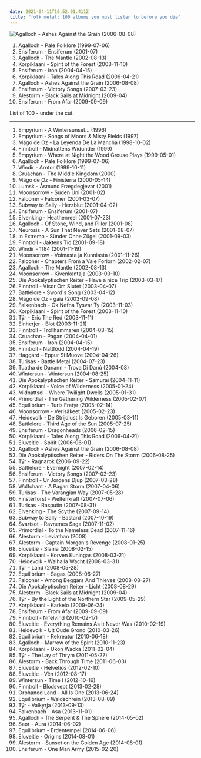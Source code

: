 ```yaml
---
date: 2021-04-11T10:52:01.411Z
title: "folk metal: 100 albums you must listen to before you die"
---
```

![Agalloch - Ashes Against the Grain (2006-08-08)](http://coverartarchive.org/release/b943e89a-2ae7-4cce-940a-c434c4f068cf/19071273840-500.jpg "Agalloch - Ashes Against the Grain (2006-08-08)")
<ol class="albums">
<li data-cover="http://coverartarchive.org/release/cc5ec0dd-6892-4e1a-a4e5-ef035b21aa38/18270738627-500.jpg" data-tags="folk metal, doom metal" role="button">Agalloch - Pale Folklore (1999-07-06)</li>
<li data-cover="http://coverartarchive.org/release/6a09c076-9970-45f9-9410-d8b0d484d4e7/2996949000-500.jpg" data-tags="folk metal, viking metal" role="button">Ensiferum - Ensiferum (2001-07)</li>
<li data-cover="http://coverartarchive.org/release/7ac99528-77a9-3624-84b7-3400f6f56e47/22056699402-500.jpg" data-tags="folk metal, doom metal" role="button">Agalloch - The Mantle (2002-08-13)</li>
<li data-cover="http://coverartarchive.org/release/ab6cf38c-90a4-4828-990c-21d4560a7057/6505885788-500.jpg" data-tags="folk metal" role="button">Korpiklaani - Spirit of the Forest (2003-11-10)</li>
<li data-cover="http://coverartarchive.org/release/7c0561d3-5460-4b8d-8ff2-3076172c5d49/6506123080-500.jpg" data-tags="folk metal, viking metal" role="button">Ensiferum - Iron (2004-04-15)</li>
<li data-cover="https://img.discogs.com/aE3345TwQXDkiZd3C3bdWSItwD8=/fit-in/500x499/filters:strip_icc():format(jpeg):mode_rgb():quality(90)/discogs-images/R-3308881-1325109190.jpeg.jpg" data-tags="folk metal" role="button">Korpiklaani - Tales Along This Road (2006-04-21)</li>
<li data-cover="http://coverartarchive.org/release/b943e89a-2ae7-4cce-940a-c434c4f068cf/19071273840-500.jpg" data-tags="doom metal, folk metal, progressive metal" role="button">Agalloch - Ashes Against the Grain (2006-08-08)</li>
<li data-cover="http://coverartarchive.org/release/6fe4d6ce-790c-3a29-a80c-b46823f722ff/4258363805-500.jpg" data-tags="folk metal, viking metal" role="button">Ensiferum - Victory Songs (2007-03-23)</li>
<li data-cover="http://coverartarchive.org/release/385ad8b3-cee4-36c6-869d-61ee12a65648/15392267057-500.jpg" data-tags="folk metal, power metal, pirate metal" role="button">Alestorm - Black Sails at Midnight (2009-04)</li>
<li data-cover="http://coverartarchive.org/release/bf657a0d-4c46-4db9-8477-b685924c3964/19987067815-500.jpg" data-tags="folk metal" role="button">Ensiferum - From Afar (2009-09-09)</li>
</ol>
List of 100 - under the cut.
<!-- more -->

_________________

<ol class="albums">
<li data-cover="http://coverartarchive.org/release/8af9aa9a-5b2d-4298-bd58-72133b32f889/1009579548-500.jpg" data-tags="folk metal, doom metal" role="button">
Empyrium - A Wintersunset... (1996)
</li>
<li data-cover="https://img.discogs.com/HyHWAsbY2weJaYO5y6k4d9Z70Ng=/fit-in/568x599/filters:strip_icc():format(jpeg):mode_rgb():quality(90)/discogs-images/R-566461-1178982579.jpeg.jpg" data-tags="folk metal" role="button">
Empyrium - Songs of Moors & Misty Fields (1997)
</li>
<li data-cover="http://coverartarchive.org/release/81a537ba-d262-46f2-a838-623d587fe616/6804977697-500.jpg" data-tags="folk metal" role="button">
Mägo de Oz - La Leyenda De La Mancha (1998-10-02)
</li>
<li data-cover="http://coverartarchive.org/release/f4ef0e9a-efd6-4f1c-a6cd-b88edc26cb32/11690344953-500.jpg" data-tags="folk metal" role="button">
Finntroll - Midnattens Widunder (1999)
</li>
<li data-cover="http://coverartarchive.org/release/c6918bbe-4343-4235-a8c5-ca6a79cf60ac/1009676795-500.jpg" data-tags="folk, acoustic, neofolk" role="button">
Empyrium - Where at Night the Wood Grouse Plays (1999-05-01)
</li>
<li data-cover="http://coverartarchive.org/release/cc5ec0dd-6892-4e1a-a4e5-ef035b21aa38/18270738627-500.jpg" data-tags="folk metal, doom metal" role="button">
Agalloch - Pale Folklore (1999-07-06)
</li>
<li data-cover="http://coverartarchive.org/release/43e33729-569e-3500-86bd-b2067f3d163a/21922535473-500.jpg" data-tags="black metal, viking metal" role="button">
Windir - Arntor (1999-10-11)
</li>
<li data-cover="http://coverartarchive.org/release/e98ec835-058d-46cf-9be1-a2002e123c7e/10117573249-500.jpg" data-tags="folk metal" role="button">
Cruachan - The Middle Kingdom (2000)
</li>
<li data-cover="http://coverartarchive.org/release/c47ef965-8222-4cd9-93c4-7aa1c48f5392/19510647317-500.jpg" data-tags="folk metal" role="button">
Mägo de Oz - Finisterra (2000-05-14)
</li>
<li data-cover="http://coverartarchive.org/release/a73fddf6-043e-401b-b6c2-fba20421a2d1/2221511485-500.jpg" data-tags="folk metal" role="button">
Lumsk - Åsmund Frægdegjevar (2001)
</li>
<li data-cover="http://coverartarchive.org/release/700bee8f-e5b5-3187-9bdf-b282bd78e52b/22271638571-500.jpg" data-tags="folk metal, viking metal" role="button">
Moonsorrow - Suden Uni (2001-02)
</li>
<li data-cover="http://coverartarchive.org/release/64134afb-c1de-45f2-939e-a55b08478b97/7843364132-500.jpg" data-tags="power metal" role="button">
Falconer - Falconer (2001-03-07)
</li>
<li data-cover="http://coverartarchive.org/release/f49949bc-5517-4115-832b-d6e2709d78a9/16532545406-500.jpg" data-tags="folk metal" role="button">
Subway to Sally - Herzblut (2001-04-02)
</li>
<li data-cover="http://coverartarchive.org/release/6a09c076-9970-45f9-9410-d8b0d484d4e7/2996949000-500.jpg" data-tags="folk metal, viking metal" role="button">
Ensiferum - Ensiferum (2001-07)
</li>
<li data-cover="http://coverartarchive.org/release/a432cfa1-5a5f-4b54-9fb8-09bf34559050/19930817036-500.jpg" data-tags="folk metal, power metal" role="button">
Elvenking - Heathenreel (2001-07-23)
</li>
<li data-cover="http://coverartarchive.org/release/7a94f7ba-bba7-417f-87ca-ac29e63d6aba/11562848487-500.jpg" data-tags="doom metal, black metal, folk metal" role="button">
Agalloch - Of Stone, Wind, and Pillor (2001-08)
</li>
<li data-cover="http://coverartarchive.org/release/ca11e9a4-cc91-46e4-99c1-68790f99edec/3104797376-500.jpg" data-tags="post-metal" role="button">
Neurosis - A Sun That Never Sets (2001-08-07)
</li>
<li data-cover="http://coverartarchive.org/release/825a4c22-40d4-45f5-9b23-5903f758b033/2115307744-500.jpg" data-tags="folk metal" role="button">
In Extremo - Sünder Ohne Zügel (2001-09-03)
</li>
<li data-cover="https://img.discogs.com/yz6tFQxYYxnoKZd-hn0-cdnIFMA=/fit-in/160x160/filters:strip_icc():format(jpeg):mode_rgb():quality(90)/discogs-images/R-1660215-1235164362.jpeg.jpg" data-tags="folk metal" role="button">
Finntroll - Jaktens Tid (2001-09-18)
</li>
<li data-cover="http://coverartarchive.org/release/eddc7436-b9bc-4cae-9b81-daebfab8b8a7/5429036495-500.jpg" data-tags="black metal, viking metal, folk metal, melodic black metal" role="button">
Windir - 1184 (2001-11-19)
</li>
<li data-cover="http://coverartarchive.org/release/cd653da3-a459-4859-bcbe-5d2f77890590/2630907884-500.jpg" data-tags="viking metal, folk metal, pagan metal" role="button">
Moonsorrow - Voimasta ja Kunniasta (2001-11-26)
</li>
<li data-cover="http://coverartarchive.org/release/cd9acad7-5f84-481e-9ffb-e6037d290855/7843646894-500.jpg" data-tags="power metal" role="button">
Falconer - Chapters From a Vale Forlorn (2002-02-07)
</li>
<li data-cover="http://coverartarchive.org/release/7ac99528-77a9-3624-84b7-3400f6f56e47/22056699402-500.jpg" data-tags="folk metal, doom metal" role="button">
Agalloch - The Mantle (2002-08-13)
</li>
<li data-cover="https://img.discogs.com/U5sm7YggCaPqpMS7NC1KfQ_siP8=/fit-in/600x600/filters:strip_icc():format(jpeg):mode_rgb():quality(90)/discogs-images/R-6178112-1445890756-2366.jpeg.jpg" data-tags="viking metal, folk metal" role="button">
Moonsorrow - Kivenkantaja (2003-03-10)
</li>
<li data-cover="http://coverartarchive.org/release/1fee0615-ecb9-4b78-918a-3f1097d9f918/13548283025-500.jpg" data-tags="melodic death metal, death metal, heavy metal, metal, folk metal, german" role="button">
Die Apokalyptischen Reiter - Have a nice Trip (2003-03-17)
</li>
<li data-cover="http://coverartarchive.org/release/97442f7c-42da-4093-83a1-77d114ee9a63/20094925020-500.jpg" data-tags="folk, folk metal" role="button">
Finntroll - Visor Om Slutet (2003-04-07)
</li>
<li data-cover="http://coverartarchive.org/release/d6db0684-ac57-4722-a814-8898ed0bff71/13670359400-500.jpg" data-tags="folk metal" role="button">
Battlelore - Sword's Song (2003-04-12)
</li>
<li data-cover="http://coverartarchive.org/release/07a7dcb9-402f-45b2-ac17-28321b407163/15594205278-500.jpg" data-tags="folk metal" role="button">
Mägo de Oz - gaia (2003-09-08)
</li>
<li data-cover="http://coverartarchive.org/release/5d451f48-c112-46b1-94ee-fe1aecf574ab/19427732978-500.jpg" data-tags="viking metal" role="button">
Falkenbach - Ok Nefna Tysvar Ty (2003-11-03)
</li>
<li data-cover="http://coverartarchive.org/release/ab6cf38c-90a4-4828-990c-21d4560a7057/6505885788-500.jpg" data-tags="folk metal" role="button">
Korpiklaani - Spirit of the Forest (2003-11-10)
</li>
<li data-cover="https://img.discogs.com/AFREEw3HyHigM-nz8541zARYdVQ=/fit-in/244x250/filters:strip_icc():format(jpeg):mode_rgb():quality(90)/discogs-images/R-6067035-1410200229-3358.jpeg.jpg" data-tags="folk metal, viking metal" role="button">
Týr - Eric The Red (2003-11-11)
</li>
<li data-cover="http://coverartarchive.org/release/19128e9e-53ac-46a0-8e7b-22b85ca0bb73/19427551152-500.jpg" data-tags="viking metal" role="button">
Einherjer - Blot (2003-11-21)
</li>
<li data-cover="http://coverartarchive.org/release/27d7c739-e28a-32b2-a558-4aeff4f396c5/15347726306-500.jpg" data-tags="folk metal" role="button">
Finntroll - Trollhammaren (2004-03-15)
</li>
<li data-cover="http://coverartarchive.org/release/46849225-c50d-4322-9168-47a805e1d229/13064682430-500.jpg" data-tags="folk metal" role="button">
Cruachan - Pagan (2004-04-01)
</li>
<li data-cover="http://coverartarchive.org/release/7c0561d3-5460-4b8d-8ff2-3076172c5d49/6506123080-500.jpg" data-tags="folk metal, viking metal" role="button">
Ensiferum - Iron (2004-04-15)
</li>
<li data-cover="http://coverartarchive.org/release/dce2a43e-d689-4d87-aab7-9c2c9e24ed50/4793834335-500.jpg" data-tags="folk metal" role="button">
Finntroll - Nattfödd (2004-04-19)
</li>
<li data-cover="http://coverartarchive.org/release/a814f976-5789-4d16-ba18-238b448fa3f4/20215906870-500.jpg" data-tags="symphonic metal" role="button">
Haggard - Eppur Si Muove (2004-04-26)
</li>
<li data-cover="http://coverartarchive.org/release/0c4f54f1-2816-48a2-8e19-90e05d337d97/4017787398-500.jpg" data-tags="folk metal, viking metal, battle metal" role="button">
Turisas - Battle Metal (2004-07-23)
</li>
<li data-cover="https://img.discogs.com/e-eG1it8BAAvbH_j8Yi4mJ-QmAA=/fit-in/600x600/filters:strip_icc():format(jpeg):mode_rgb():quality(90)/discogs-images/R-3989512-1351564956-3569.jpeg.jpg" data-tags="folk metal" role="button">
Tuatha de Danann - Trova Di Danú (2004-08)
</li>
<li data-cover="http://coverartarchive.org/release/b4f9f593-9df6-4b7c-90c9-94fac1e96ef5/24755686201-500.jpg" data-tags="melodic death metal" role="button">
Wintersun - Wintersun (2004-08-25)
</li>
<li data-cover="http://coverartarchive.org/release/147ff856-9dee-4097-a948-e7dcd2647a5e/13548305357-500.jpg" data-tags="heavy metal, folk metal" role="button">
Die Apokalyptischen Reiter - Samurai (2004-11-11)
</li>
<li data-cover="https://img.discogs.com/cGgA8-IpqmMormzSG6NF3rYc_VA=/fit-in/600x530/filters:strip_icc():format(jpeg):mode_rgb():quality(90)/discogs-images/R-12700342-1540306604-8362.jpeg.jpg" data-tags="folk metal" role="button">
Korpiklaani - Voice of Wilderness (2005-01-24)
</li>
<li data-cover="http://coverartarchive.org/release/3435325a-c915-4028-a09c-a23b2f8556f2/2124103880-500.jpg" data-tags="folk metal, gothic metal" role="button">
Midnattsol - Where Twilight Dwells (2005-01-31)
</li>
<li data-cover="http://coverartarchive.org/release/e19743f1-f396-3c85-a259-eefe34d93ab2/6582102959-500.jpg" data-tags="black metal" role="button">
Primordial - The Gathering Wilderness (2005-02-07)
</li>
<li data-cover="http://coverartarchive.org/release/be5e9173-7122-4acb-8195-c22a72f1a648/16023357644-500.jpg" data-tags="folk metal" role="button">
Equilibrium - Turis Fratyr (2005-02-14)
</li>
<li data-cover="https://img.discogs.com/6I28TAxCUoXkdWCSZFbVVuQE9_Q=/fit-in/600x600/filters:strip_icc():format(jpeg):mode_rgb():quality(90)/discogs-images/R-1338887-1210954766.jpeg.jpg" data-tags="folk metal, viking metal, black metal, pagan metal" role="button">
Moonsorrow - Verisäkeet (2005-02-23)
</li>
<li data-cover="http://coverartarchive.org/release/0286ca58-f2b8-46cd-882d-b8c50ce2f482/20276422127-500.jpg" data-tags="folk metal" role="button">
Heidevolk - De Strijdlust Is Geboren (2005-03-11)
</li>
<li data-cover="https://img.discogs.com/QaBRbR_jsUJYqkLUkrHJ52xQTH0=/fit-in/600x600/filters:strip_icc():format(jpeg):mode_rgb():quality(90)/discogs-images/R-775153-1157485060.jpeg.jpg" data-tags="folk metal" role="button">
Battlelore - Third Age of the Sun (2005-07-25)
</li>
<li data-cover="http://coverartarchive.org/release/d982adb1-e0c0-43a5-95c4-1d5200555842/2996998812-500.jpg" data-tags="viking metal, folk metal" role="button">
Ensiferum - Dragonheads (2006-02-15)
</li>
<li data-cover="https://img.discogs.com/aE3345TwQXDkiZd3C3bdWSItwD8=/fit-in/500x499/filters:strip_icc():format(jpeg):mode_rgb():quality(90)/discogs-images/R-3308881-1325109190.jpeg.jpg" data-tags="folk metal" role="button">
Korpiklaani - Tales Along This Road (2006-04-21)
</li>
<li data-cover="http://coverartarchive.org/release/3ad21303-6185-3378-bbd8-984d4f2047d7/8050005645-500.jpg" data-tags="folk metal" role="button">
Eluveitie - Spirit (2006-06-01)
</li>
<li data-cover="http://coverartarchive.org/release/b943e89a-2ae7-4cce-940a-c434c4f068cf/19071273840-500.jpg" data-tags="doom metal, folk metal, progressive metal" role="button">
Agalloch - Ashes Against the Grain (2006-08-08)
</li>
<li data-cover="http://coverartarchive.org/release/1bd5f3af-b978-4103-a7ac-7bd9b2886587/25813784747-500.jpg" data-tags="folk metal, melodic death metal" role="button">
Die Apokalyptischen Reiter - Riders On The Storm (2006-08-25)
</li>
<li data-cover="http://coverartarchive.org/release/9b455705-d7a7-4857-8de3-c03e8e6ee61d/6523032214-500.jpg" data-tags="folk metal, viking metal" role="button">
Týr - Ragnarok (2006-09-22)
</li>
<li data-cover="https://img.discogs.com/y7-txuGMmKU_rrCc8srybWylrxI=/fit-in/600x600/filters:strip_icc():format(jpeg):mode_rgb():quality(90)/discogs-images/R-6938050-1429953673-4838.jpeg.jpg" data-tags="folk metal" role="button">
Battlelore - Evernight (2007-02-14)
</li>
<li data-cover="http://coverartarchive.org/release/6fe4d6ce-790c-3a29-a80c-b46823f722ff/4258363805-500.jpg" data-tags="folk metal, viking metal" role="button">
Ensiferum - Victory Songs (2007-03-23)
</li>
<li data-cover="https://img.discogs.com/yz6tFQxYYxnoKZd-hn0-cdnIFMA=/fit-in/160x160/filters:strip_icc():format(jpeg):mode_rgb():quality(90)/discogs-images/R-1660215-1235164362.jpeg.jpg" data-tags="folk metal" role="button">
Finntroll - Ur Jordens Djup (2007-03-28)
</li>
<li data-cover="https://img.discogs.com/wsbGzSO_6BZPgSphLvL60XoGgCI=/fit-in/400x400/filters:strip_icc():format(jpeg):mode_rgb():quality(90)/discogs-images/R-2176684-1268143536.jpeg.jpg" data-tags="pagan metal, folk metal" role="button">
Wolfchant - A Pagan Storm (2007-04-06)
</li>
<li data-cover="http://coverartarchive.org/release/23001cba-283e-4506-9f38-6086ab75ab5c/21896347692-500.jpg" data-tags="folk metal, viking metal" role="button">
Turisas - The Varangian Way (2007-05-28)
</li>
<li data-cover="http://coverartarchive.org/release/a39235c3-f908-3bb5-8048-d5497ea5fa44/13452118930-500.jpg" data-tags="folk metal, viking metal" role="button">
Finsterforst - Weltenkraft (2007-07-06)
</li>
<li data-cover="https://img.discogs.com/oSN6CwWhlKODuhH0tY65HZ_AMhY=/fit-in/600x602/filters:strip_icc():format(jpeg):mode_rgb():quality(90)/discogs-images/R-14301732-1571832065-1801.jpeg.jpg" data-tags="folk metal" role="button">
Turisas - Rasputin (2007-08-31)
</li>
<li data-cover="http://coverartarchive.org/release/83570ffa-aed5-4bae-a7f6-24a82749bab7/19903474942-500.jpg" data-tags="folk metal" role="button">
Elvenking - The Scythe (2007-09-14)
</li>
<li data-cover="http://coverartarchive.org/release/2df16820-29b4-4d8b-a521-2db31210e1f5/16532594700-500.jpg" data-tags="folk metal" role="button">
Subway to Sally - Bastard (2007-10-19)
</li>
<li data-cover="https://img.discogs.com/CztqxA9cV-tUTtMVxyy-BMKfIN4=/fit-in/600x600/filters:strip_icc():format(jpeg):mode_rgb():quality(90)/discogs-images/R-6152522-1526144979-7776.jpeg.jpg" data-tags="folk metal" role="button">
Svartsot - Ravnenes Saga (2007-11-02)
</li>
<li data-cover="http://coverartarchive.org/release/82dc3ab4-361e-3b29-973d-f7f1abf1c436/13912011180-500.jpg" data-tags="black metal, pagan metal" role="button">
Primordial - To the Nameless Dead (2007-11-16)
</li>
<li data-cover="http://coverartarchive.org/release/4a398efb-ebd7-4f9e-8125-caebe36acdb9/14791631599-500.jpg" data-tags="folk metal, power metal" role="button">
Alestorm - Leviathan (2008)
</li>
<li data-cover="http://coverartarchive.org/release/61addf0d-1165-47e7-9665-a3eec9d0cf6f/2634516991-500.jpg" data-tags="folk metal, pirate metal" role="button">
Alestorm - Captain Morgan's Revenge (2008-01-25)
</li>
<li data-cover="http://coverartarchive.org/release/871b3eac-f75d-470d-b677-df4915e3a91f/11287605700-500.jpg" data-tags="folk metal" role="button">
Eluveitie - Slania (2008-02-15)
</li>
<li data-cover="http://coverartarchive.org/release/4ee35b07-b5ef-451d-b744-7ba4c65623ba/17175488757-500.jpg" data-tags="folk metal" role="button">
Korpiklaani - Korven Kuningas (2008-03-21)
</li>
<li data-cover="http://coverartarchive.org/release/154538b0-9a53-4cf3-85dd-f00e14bfa947/8166563393-500.jpg" data-tags="folk metal" role="button">
Heidevolk - Walhalla Wacht (2008-03-31)
</li>
<li data-cover="http://coverartarchive.org/release/c7a1494d-ff57-331a-be16-a9cab0f31975/26667284043-500.jpg" data-tags="viking metal, metal, folk metal" role="button">
Týr - Land (2008-05-28)
</li>
<li data-cover="http://coverartarchive.org/release/7b689aac-42f0-463c-9ea3-9262abb690ad/2140896034-500.jpg" data-tags="folk metal" role="button">
Equilibrium - Sagas (2008-06-27)
</li>
<li data-cover="https://img.discogs.com/mtMCK_QolQnVo8uEiN-9hvRIeUA=/fit-in/300x300/filters:strip_icc():format(jpeg):mode_rgb():quality(90)/discogs-images/R-5771166-1402210320-3912.jpeg.jpg" data-tags="folk metal, power metal" role="button">
Falconer - Among Beggars And Thieves (2008-08-27)
</li>
<li data-cover="http://coverartarchive.org/release/c9cd04f8-ae91-4511-b7a9-350505e7106f/13548385324-500.jpg" data-tags="melodic death metal, german, epic metal" role="button">
Die Apokalyptischen Reiter - Licht (2008-08-29)
</li>
<li data-cover="http://coverartarchive.org/release/385ad8b3-cee4-36c6-869d-61ee12a65648/15392267057-500.jpg" data-tags="folk metal, power metal, pirate metal" role="button">
Alestorm - Black Sails at Midnight (2009-04)
</li>
<li data-cover="http://coverartarchive.org/release/650638c5-374e-4eb2-9f4d-7ab72f1e7d6e/6523036853-500.jpg" data-tags="folk metal, viking metal" role="button">
Týr - By the Light of the Northern Star (2009-05-29)
</li>
<li data-cover="http://coverartarchive.org/release/2b9d4f34-c3bd-4726-aa7e-44af652bcf19/18281849532-500.jpg" data-tags="folk metal" role="button">
Korpiklaani - Karkelo (2009-06-24)
</li>
<li data-cover="http://coverartarchive.org/release/bf657a0d-4c46-4db9-8477-b685924c3964/19987067815-500.jpg" data-tags="folk metal" role="button">
Ensiferum - From Afar (2009-09-09)
</li>
<li data-cover="http://coverartarchive.org/release/900992d1-5c6d-46a1-93f4-c2609074ecfa/9348057670-500.jpg" data-tags="folk metal" role="button">
Finntroll - Nifelvind (2010-02-17)
</li>
<li data-cover="http://coverartarchive.org/release/7a0bb546-1ab4-4bfd-8167-39be5a93e45f/1554238144-500.jpg" data-tags="folk metal" role="button">
Eluveitie - Everything Remains As It Never Was (2010-02-19)
</li>
<li data-cover="https://img.discogs.com/enMgqM9UcnC5fFUfy4adz0g_W5E=/fit-in/600x600/filters:strip_icc():format(jpeg):mode_rgb():quality(90)/discogs-images/R-11439126-1516365596-1020.jpeg.jpg" data-tags="folk metal" role="button">
Heidevolk - Uit Oude Grond (2010-03-26)
</li>
<li data-cover="http://coverartarchive.org/release/2e9aefce-76d7-41b2-b25c-01b73ef092a6/14478984917-500.jpg" data-tags="folk metal" role="button">
Equilibrium - Rekreatur (2010-06-18)
</li>
<li data-cover="http://coverartarchive.org/release/4bf41913-8e1a-37ef-97df-b5ee6e959db1/19071349987-500.jpg" data-tags="black metal, atmospheric black metal, folk metal, homoerotic wet dream nostalgia metal, id rather shove a hot curling iron up my ass than listen to this shit, progressive buttsecks metal, very popular among the gay community, jesus i want to vomit" role="button">
Agalloch - Marrow of the Spirit (2010-11-23)
</li>
<li data-cover="http://coverartarchive.org/release/6078f9dd-6b11-3d75-9d15-525f67afc196/25773515686-500.jpg" data-tags="folk metal" role="button">
Korpiklaani - Ukon Wacka (2011-02-04)
</li>
<li data-cover="http://coverartarchive.org/release/c9de7172-8bee-4bd2-a978-1711770ea2cb/13630739784-500.jpg" data-tags="folk metal, progressive metal" role="button">
Týr - The Lay of Thrym (2011-05-27)
</li>
<li data-cover="http://coverartarchive.org/release/c60322e5-8598-41b4-b019-180a0080b335/27850943118-500.jpg" data-tags="folk metal" role="button">
Alestorm - Back Through Time (2011-06-03)
</li>
<li data-cover="http://coverartarchive.org/release/b94ce417-dff5-44df-a83b-8f996ee8ae97/1554212344-500.jpg" data-tags="folk metal, melodic death metal" role="button">
Eluveitie - Helvetios (2012-02-10)
</li>
<li data-cover="http://coverartarchive.org/release/be8ecd6e-6acc-47e1-8f6a-335aecc85bd8/6320445358-500.jpg" data-tags="folk metal" role="button">
Eluveitie - Vên (2012-08-17)
</li>
<li data-cover="http://coverartarchive.org/release/604eb43a-153c-4b63-92e6-ae59eca19505/2175641483-500.jpg" data-tags="melodic death metal, symphonic metal, progressive blackened homoerotic weeaboo metal, leather daddy rape soundtrack, misanthropic gay romance nostalgia metal, neo-erotic spandex metal" role="button">
Wintersun - Time I (2012-10-19)
</li>
<li data-cover="http://coverartarchive.org/release/704cc447-22db-4920-b57a-02ff800fc8cf/7360065193-500.jpg" data-tags="folk metal" role="button">
Finntroll - Blodsvept (2013-02-28)
</li>
<li data-cover="http://coverartarchive.org/release/7a4926cb-f111-4f88-9195-8d77758a5ce1/9363428502-500.jpg" data-tags="oriental metal, folk metal" role="button">
Orphaned Land - All Is One (2013-06-24)
</li>
<li data-cover="http://coverartarchive.org/release/2aa1b3fb-dd70-404e-91ed-75673a6355bc/9015803432-500.jpg" data-tags="folk metal" role="button">
Equilibrium - Waldschrein (2013-08-09)
</li>
<li data-cover="http://coverartarchive.org/release/737602b3-837f-4e30-8f61-9ba4584bc7e4/5252944434-500.jpg" data-tags="folk metal" role="button">
Týr - Valkyrja (2013-09-13)
</li>
<li data-cover="http://coverartarchive.org/release/c759983d-e895-4b5a-a024-fdb215984977/5270130572-500.jpg" data-tags="folk metal, viking metal, black metal" role="button">
Falkenbach - Asa (2013-11-01)
</li>
<li data-cover="http://coverartarchive.org/release/cfc5fd4a-d781-4b0d-b987-4ffe86318150/7382794708-500.jpg" data-tags="doom metal, folk metal" role="button">
Agalloch - The Serpent & The Sphere (2014-05-02)
</li>
<li data-cover="http://coverartarchive.org/release/3f969d83-d36b-4cc6-ad09-221d95f7016b/7454368733-500.jpg" data-tags="folk metal, atmospheric black metal" role="button">
Saor - Aura (2014-06-02)
</li>
<li data-cover="http://coverartarchive.org/release/2e7d69a9-d089-4ef4-b0e5-9eb2996e0172/8707464716-500.jpg" data-tags="folk metal" role="button">
Equilibrium - Erdentempel (2014-06-06)
</li>
<li data-cover="http://coverartarchive.org/release/d44c860a-e657-4f82-86ac-19a72def7712/7927196685-500.jpg" data-tags="folk metal, melodic death metal, pagan metal" role="button">
Eluveitie - Origins (2014-08-01)
</li>
<li data-cover="http://coverartarchive.org/release/688c6472-0cb6-4f11-92be-c2685ce33702/8049734118-500.jpg" data-tags="folk metal, power metal" role="button">
Alestorm - Sunset on the Golden Age (2014-08-01)
</li>
<li data-cover="http://coverartarchive.org/release/93b8976a-ee5b-49cd-bd51-860d2f0415e5/9581593513-500.jpg" data-tags="folk metal" role="button">
Ensiferum - One Man Army (2015-02-20)
</li>
</ol>